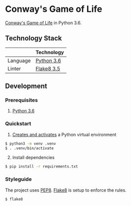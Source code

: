 # Conway's Game of Life
[Conway's Game of Life](https://en.wikipedia.org/wiki/Conway%27s_Game_of_Life) in Python 3.6.

## Technology Stack
|                      | Technology                                         |
| -------------------- |----------------------------------------------------|
| Language             | [Python 3.6](https://www.python.org/)              |
| Linter               | [Flake8 3.5](http://flake8.pycqa.org/en/latest/)   |

## Development
### Prerequisites
1. [Python 3.6](https://www.python.org/downloads/)

### Quickstart
1. [Creates and activates](https://docs.python.org/3/library/venv.html) a Python virtual environment
```bash
$ python3 -m venv .venv
$ . .venv/bin/activate
```

2. Install dependencies
```bash
$ pip install -r requirements.txt
```

### Styleguide
The project uses [PEP8](https://www.python.org/dev/peps/pep-0008/). [Flake8](http://flake8.pycqa.org/en/latest/) is setup to enforce the rules.

```bash
$ flake8
```

